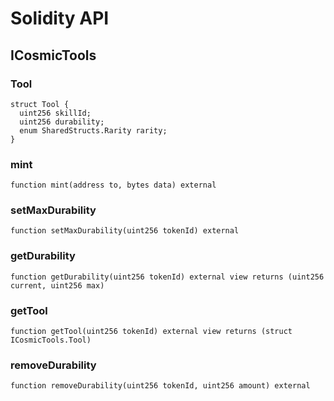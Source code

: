# Solidity API

## ICosmicTools

### Tool

```solidity
struct Tool {
  uint256 skillId;
  uint256 durability;
  enum SharedStructs.Rarity rarity;
}
```

### mint

```solidity
function mint(address to, bytes data) external
```

### setMaxDurability

```solidity
function setMaxDurability(uint256 tokenId) external
```

### getDurability

```solidity
function getDurability(uint256 tokenId) external view returns (uint256 current, uint256 max)
```

### getTool

```solidity
function getTool(uint256 tokenId) external view returns (struct ICosmicTools.Tool)
```

### removeDurability

```solidity
function removeDurability(uint256 tokenId, uint256 amount) external
```

